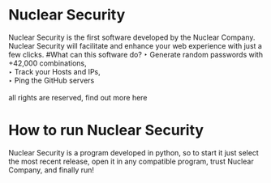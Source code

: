 # Nuclear Security
Nuclear Security is the first software developed by the Nuclear Company.
Nuclear Security will facilitate and enhance your web experience with just a few clicks.
#What can this software do?
‣ Generate random passwords with +42,000 combinations,<br>
‣ Track your Hosts and IPs,<br>
‣ Ping the GitHub servers<br>
<br>
all rights are reserved, find out more here
# How to run Nuclear Security
Nuclear Security is a program developed in python, so to start it just select the most recent release, open it in any compatible program, trust Nuclear Company, and finally run!


